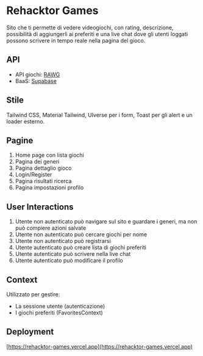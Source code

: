 # Rehacktor Games

Sito che ti permette di vedere videogiochi, con rating, descrizione, possibilità di aggiungerli ai preferiti e una live chat dove gli utenti loggati possono scrivere in tempo reale nella pagina del gioco.

## API

- API giochi: [RAWG](https://api.rawg.io/api/games?key=${API_KEY}&dates=2024-01-01,2024-12-31&page=1)
- BaaS: [Supabase](https://supabase.com)

## Stile

Tailwind CSS, Material Tailwind, UIverse per i form, Toast per gli alert e un loader esterno.

## Pagine

1. Home page con lista giochi
2. Pagina dei generi
3. Pagina dettaglio gioco
4. Login/Register
5. Pagina risultati ricerca
6. Pagina impostazioni profilo

## User Interactions

1. Utente non autenticato può navigare sul sito e guardare i generi, ma non può compiere azioni salvate
2. Utente non autenticato può cercare giochi per nome
3. Utente non autenticato può registrarsi
4. Utente autenticato può creare lista di giochi preferiti
5. Utente autenticato può scrivere nella live chat
6. Utente autenticato può modificare il profilo

## Context

Utilizzato per gestire:
- La sessione utente (autenticazione)
- I giochi preferiti (FavoritesContext)

## Deployment

[https://rehacktor-games.vercel.app](https://rehacktor-games.vercel.app)
